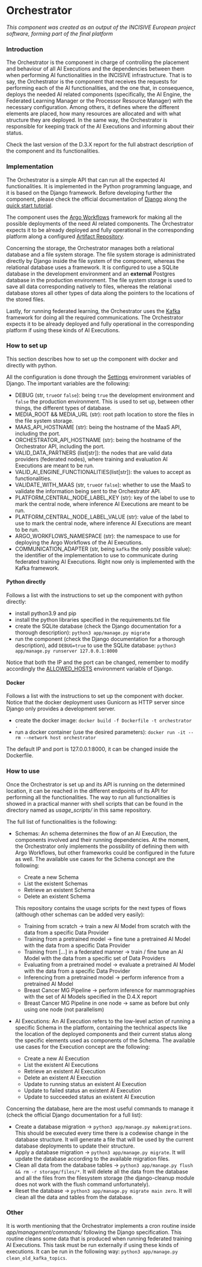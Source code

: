# Orchestrator
_This component was created as an output of the INCISIVE European project software, forming part of the final platform_

### Introduction
The Orchestrator is the component in charge of controlling the placement and behaviour of all AI Executions and the dependencies between them when performing AI functionalities in the INCISIVE infrastructure. That is to say, the Orchestrator is the component that receives the requests for performing each of the AI functionalities, and the one that, in consequence, deploys the needed AI related components (specifically, the AI Engine, the Federated Learning Manager or the Processor Resource Manager) with the necessary configuration. Among others, it defines where the different elements are placed, how many resources are allocated and with what structure they are deployed. In the same way, the Orchestrator is responsible for keeping track of the AI Executions and informing about their status.

Check the last version of the D.3.X report for the full abstract description of the component and its functionalities.

### Implementation
The Orchestrator is a simple API that can run all the expected AI functionalities. It is implemented in the Python programming language, and it is based on the Django framework. Before developing further the component, please check the official documentation of [Django](https://docs.djangoproject.com/en/4.2/) along the [quick start tutorial](https://docs.djangoproject.com/en/4.2/intro/).

The component uses the [Argo Workflows](https://argoproj.github.io/argo-workflows/) framework for making all the possible deployments of the need AI related components. The Orchestrator expects it to be already deployed and fully operational in the corresponding platform along a configured [Artifact Repository](https://argoproj.github.io/argo-workflows/configure-artifact-repository/).

Concerning the storage, the Orchestrator manages both a relational database and a file system storage. The file system storage is administrated directly by Django inside the file system of the component, whereas the relational database uses a framework. It is configured to use a SQLite database in the development environment and an **external** Postgres database in the production environment. The file system storage is used to save all data corresponding natively to files, whereas the relational database stores all other types of data along the pointers to the locations of the stored files.

Lastly, for running federated learning, the Orchestrator uses the [Kafka](https://kafka.apache.org/) framework for doing all the required communications. The Orchestrator expects it to be already deployed and fully operational in the corresponding platform if using these kinds of AI Executions. 


### How to set up
This section describes how to set up the component with docker and directly with python. 

All the configuration is done through the [Settings](https://docs.djangoproject.com/en/4.2/ref/settings/) environment variables of Django. The important variables are the following:
- DEBUG (str, `true`or `false`): being `true` the development environment and `false` the production environment. This is used to set up, between other things, the different types of database.
- MEDIA_ROOT && MEDIA_URL (str): root path location to store the files in the file system storage.
- MAAS_API_HOSTNAME (str): being the hostname of the MaaS API, including the port.
- ORCHESTRATOR_API_HOSTNAME (str): being the hostname of the Orchestrator API, including the port.
- VALID_DATA_PARTNERS (list[str]): the nodes that are valid data providers (federated nodes), where training and evaluation AI Executions are meant to be run.
- VALID_AI_ENGINE_FUNCTIONALITIES(list[str]): the values to accept as functionalities.
- VALIDATE_WITH_MAAS (str, `true`or `false`): whether to use the MaaS to validate the information being sent to the Orchestrator API.
- PLATFORM_CENTRAL_NODE_LABEL_KEY (str): key of the label to use to mark the central node, where inference AI Executions are meant to be run.
- PLATFORM_CENTRAL_NODE_LABEL_VALUE (str): value of the label to use to mark the central node, where inference AI Executions are meant to be run.
- ARGO_WORKFLOWS_NAMESPACE (str): the namespace to use for deploying the Argo Workflows of the AI Executions.
- COMMUNICATION_ADAPTER (str, being `kafka` the only possible value): the identifier of the implementation to use to communicate during federated training AI Executions. Right now only is implemented with the Kafka framework.

#### Python directly
Follows a list with the instructions to set up the component with python directly:
- install python3.9 and pip 
- install the python libraries specified in the requirements.txt file
- create the SQLite database (check the Django documentation for a thorough description): `python3 app/manage.py migrate`
- run the component (check the Django documentation for a thorough description), add `DEBUG=true` to use the SQLite database: `python3 app/manage.py runserver 127.0.0.1:8000`

Notice that both the IP and the port can be changed, remember to modify accordingly the [ALLOWED_HOSTS](https://docs.djangoproject.com/en/4.2/ref/settings/#allowed-hosts) environment variable of Django.

#### Docker
Follows a list with the instructions to set up the component with docker. Notice that the docker deployment uses Gunicorn as HTTP server since Django only provides a development server.
- create the docker image: `docker build -f Dockerfile -t orchestrator .`
- run a docker container (use the desired parameters): `docker run -it --rm --network host orchestrator`

The default IP and port is 127.0.0.1:8000, it can be changed inside the Dockerfile.

### How to use
Once the Orchestrator is set up and its API is running on the determined location, it can be reached in the different endpoints of its API for performing all the functionalities. The way to run all functionalities is showed in a practical manner with shell scripts that can be found in the directory named as *usage_scripts/* in this same repository.

The full list of functionalities is the following:

- Schemas: An schema determines the flow of an AI Execution, the components involved and their running dependencies. At the moment, the Orchestrator only implements the possibility of defining them with Argo Workflows, but other frameworks could be configured in the future as well. The available use cases for the Schema concept are the following:
  - Create a new Schema
  - List the existent Schemas
  - Retrieve an existent Schema
  - Delete an existent Schema

  This repository contains the usage scripts for the next types of flows (although other schemas can be added very easily):
  - Training from scratch -> train a new AI Model from scratch with the data from a specific Data Provider
  - Training from a pretrained model -> fine tune a pretrained AI Model with the data from a specific Data Provider
  - Training from [...] in a federated manner -> train / fine tune an AI Model with the data from a specific set of Data Providers
  - Evaluating from a pretrained model -> evaluate a pretrained AI Model with the data from a specific Data Provider
  - Inferencing from a pretrained model -> perform inference from a pretrained AI Model
  - Breast Cancer MG Pipeline -> perform inference for mammographies with the set of AI Models specified in the D.4.X report
  - Breast Cancer MG Pipeline in one node -> same as before but only using one node (not parallelism)

- AI Executions: An AI Execution refers to the low-level action of running a specific Schema in the platform, containing the technical aspects like the location of the deployed components and their current status along the specific elements used as components of the Schema. The available use cases for the Execution concept are the following:
  - Create a new AI Execution
  - List the existent AI Executions
  - Retrieve an existent AI Execution
  - Delete an existent AI Execution
  - Update to running status an existent AI Execution
  - Update to failed status an existent AI Execution
  - Update to succeeded status an existent AI Execution

Concerning the database, here are the most useful commands to manage it (check the official Django documentation for a full list):
- Create a database migration -> `python3 app/manage.py makemigrations`. This should be executed every time there is a codewise change in the database structure. It will generate a file that will be used by the current database deployments to update their structure.
- Apply a database migration -> `python3 app/manage.py migrate`. It will update the database according to the available migration files.
- Clean all data from the database tables -> `python3 app/manage.py flush && rm -r storage/files/*`. It will delete all the data from the database and all the files from the filesystem storage (the django-cleanup module does not work with the flush command unfortunately).
- Reset the database -> `python3 app/manage.py migrate main zero`. It will clean all the data and tables from the database.

### Other
It is worth mentioning that the Orchestrator implements a cron routine inside *app/management/commands/* following the Django specification. This routine cleans some data that is produced when running federated training AI Executions. This task must be run externally if using these kinds of executions. It can be run in the following way: `python3 app/manage.py clean_old_kafka_topics`.
 
